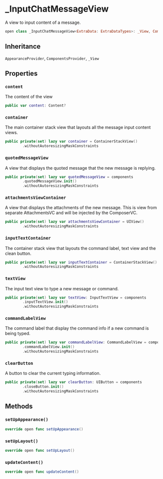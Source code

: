 # \_InputChatMessageView

A view to input content of a message.

``` swift
open class _InputChatMessageView<ExtraData: ExtraDataTypes>: _View, ComponentsProvider, AppearanceProvider 
```

## Inheritance

`AppearanceProvider`, `ComponentsProvider`, `_View`

## Properties

### `content`

The content of the view

``` swift
public var content: Content? 
```

### `container`

The main container stack view that layouts all the message input content views.

``` swift
public private(set) lazy var container = ContainerStackView()
        .withoutAutoresizingMaskConstraints
```

### `quotedMessageView`

A view that displays the quoted message that the new message is replying.

``` swift
public private(set) lazy var quotedMessageView = components
        .quotedMessageView.init()
        .withoutAutoresizingMaskConstraints
```

### `attachmentsViewContainer`

A view that displays the attachments of the new message.
This is view from separate AttachmentsVC and will be injected by the ComposerVC.

``` swift
public private(set) lazy var attachmentsViewContainer = UIView()
        .withoutAutoresizingMaskConstraints
```

### `inputTextContainer`

The container stack view that layouts the command label, text view and the clean button.

``` swift
public private(set) lazy var inputTextContainer = ContainerStackView()
        .withoutAutoresizingMaskConstraints
```

### `textView`

The input text view to type a new message or command.

``` swift
public private(set) lazy var textView: InputTextView = components
        .inputTextView.init()
        .withoutAutoresizingMaskConstraints
```

### `commandLabelView`

The command label that display the command info if a new command is being typed.

``` swift
public private(set) lazy var commandLabelView: CommandLabelView = components
        .commandLabelView.init()
        .withoutAutoresizingMaskConstraints
```

### `clearButton`

A button to clear the current typing information.

``` swift
public private(set) lazy var clearButton: UIButton = components
        .closeButton.init()
        .withoutAutoresizingMaskConstraints
```

## Methods

### `setUpAppearance()`

``` swift
override open func setUpAppearance() 
```

### `setUpLayout()`

``` swift
override open func setUpLayout() 
```

### `updateContent()`

``` swift
override open func updateContent() 
```
